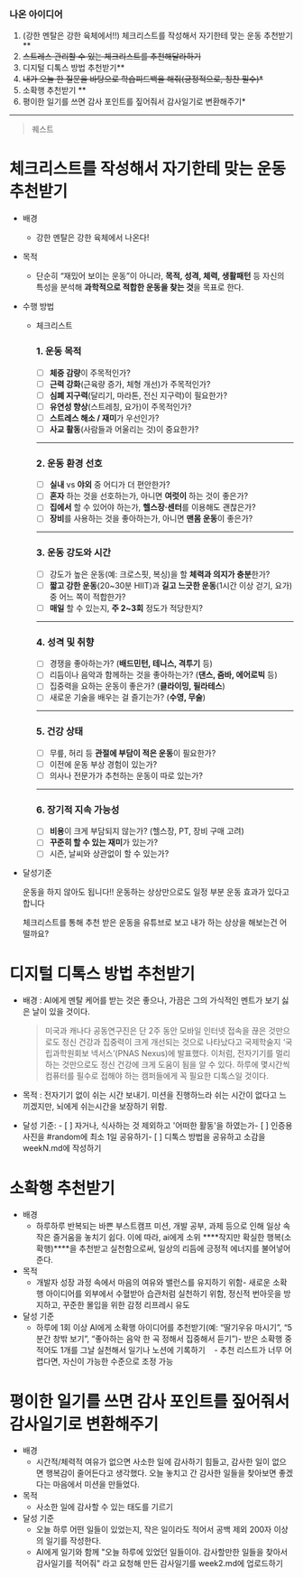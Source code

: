 ### 나온 아이디어

1. (강한 멘탈은 강한 육체에서!!) 체크리스트를 작성해서 자기한테 맞는 운동 추천받기 **
2. ~~스트레스 관리할 수 있는 체크리스트를 추천해달라하기~~
3. 디지털 디톡스 방법 추천받기**
4. ~~내가 오늘 한 질문을 바탕으로 학습피드백을 해줘(긍정적으로, 칭찬 필수)*~~
5. 소확행 추천받기 **
6. 평이한 일기를 쓰면 감사 포인트를 짚어줘서 감사일기로 변환해주기*

---

> 퀘스트
> 

# 체크리스트를 작성해서 자기한테 맞는 운동 추천받기

- 배경
    - 강한 멘탈은 강한 육체에서 나온다!
- 목적
    - 단순히 “재밌어 보이는 운동”이 아니라, **목적, 성격, 체력, 생활패턴** 등 자신의 특성을 분석해 **과학적으로 적합한 운동을 찾는 것**을 목표로 한다.
- 수행 방법
    - 체크리스트
        
        ### 1. **운동 목적**
        
        - [ ]  **체중 감량**이 주목적인가?
        - [ ]  **근력 강화**(근육량 증가, 체형 개선)가 주목적인가?
        - [ ]  **심폐 지구력**(달리기, 마라톤, 전신 지구력)이 필요한가?
        - [ ]  **유연성 향상**(스트레칭, 요가)이 주목적인가?
        - [ ]  **스트레스 해소 / 재미**가 우선인가?
        - [ ]  **사교 활동**(사람들과 어울리는 것)이 중요한가?
        
        ---
        
        ### 2. **운동 환경 선호**
        
        - [ ]  **실내** vs **야외** 중 어디가 더 편안한가?
        - [ ]  **혼자** 하는 것을 선호하는가, 아니면 **여럿이** 하는 것이 좋은가?
        - [ ]  **집에서** 할 수 있어야 하는가, **헬스장·센터**를 이용해도 괜찮은가?
        - [ ]  **장비**를 사용하는 것을 좋아하는가, 아니면 **맨몸 운동**이 좋은가?
        
        ---
        
        ### 3. **운동 강도와 시간**
        
        - [ ]  강도가 높은 운동(예: 크로스핏, 복싱)을 할 **체력과 의지가 충분**한가?
        - [ ]  **짧고 강한 운동**(20~30분 HIIT)과 **길고 느긋한 운동**(1시간 이상 걷기, 요가) 중 어느 쪽이 적합한가?
        - [ ]  **매일** 할 수 있는지, **주 2~3회** 정도가 적당한지?
        
        ---
        
        ### 4. **성격 및 취향**
        
        - [ ]  경쟁을 좋아하는가? (**배드민턴, 테니스, 격투기** 등)
        - [ ]  리듬이나 음악과 함께하는 것을 좋아하는가? (**댄스, 줌바, 에어로빅** 등)
        - [ ]  집중력을 요하는 운동이 좋은가? (**클라이밍, 필라테스**)
        - [ ]  새로운 기술을 배우는 걸 즐기는가? (**수영, 무술**)
        
        ---
        
        ### 5. **건강 상태**
        
        - [ ]  무릎, 허리 등 **관절에 부담이 적은 운동**이 필요한가?
        - [ ]  이전에 운동 부상 경험이 있는가?
        - [ ]  의사나 전문가가 추천하는 운동이 따로 있는가?
        
        ---
        
        ### 6. **장기적 지속 가능성**
        
        - [ ]  **비용**이 크게 부담되지 않는가? (헬스장, PT, 장비 구매 고려)
        - [ ]  **꾸준히 할 수 있는 재미**가 있는가?
        - [ ]  시즌, 날씨와 상관없이 할 수 있는가?
- 달성기준
    
    운동을 하지 않아도 됩니다!! 운동하는 상상만으로도 일정 부분 운동 효과가 있다고합니다
    
    체크리스트를 통해 추천 받은 운동을 유튜브로 보고 내가 하는 상상을 해보는건 어떨까요?
    

# 디지털 디톡스 방법 추천받기

- 배경 : AI에게 멘탈 케어를 받는 것은 좋으나, 가끔은 그의 가식적인 멘트가 보기 싫은 날이 있을 것이다.
    
    > 미국과 캐나다 공동연구진은 단 2주 동안 모바일 인터넷 접속을 끊은 것만으로도 정신 건강과 집중력이 크게 개선되는 것으로 나타났다고 국제학술지 ‘국립과학원회보 넥서스’(PNAS Nexus)에 발표했다.  이처럼, 전자기기를 멀리하는 것만으로도 정신 건강에 크게 도움이 됨을 알 수 있다. 하루에 몇시간씩 컴퓨터를 필수로 접해야 하는 캠퍼들에게 꼭 필요한 디톡스일 것이다.
    > 
- 목적 : 전자기기 없이 쉬는 시간 보내기. 미션을 진행하느라 쉬는 시간이 없다고 느끼겠지만, 뇌에게 쉬는시간을 보장하기 위함.
- 달성 기준: - [ ] 자거나, 식사하는 것 제외하고 '어떠한 활동'을 하였는가- [ ] 인증용 사진을 #random에 최소 1일 공유하기- [ ] 디톡스 방법을 공유하고 소감을 weekN.md에 작성하기

# 소확행 추천받기

- 배경
    - 하루하루 반복되는 바쁜 부스트캠프 미션, 개발 공부, 과제 등으로 인해 일상 속 작은 즐거움을 놓치기 쉽다. 이에 따라, ai에게 소위 ****작지만 확실한 행복(소확행)****을 추천받고 실천함으로써, 일상의 리듬에 긍정적 에너지를 불어넣어 준다.
- 목적
    - 개발자 성장 과정 속에서 마음의 여유와 밸런스를 유지하기 위함- 새로운 소확행 아이디어를 외부에서 수혈받아 습관처럼 실천하기 위함, 정신적 번아웃을 방지하고, 꾸준한 몰입을 위한 감정 리프레시 유도
- 달성 기준
    - 하루에 1회 이상 AI에게 소확행 아이디어를 추천받기(예: “딸기우유 마시기”, “5분간 창밖 보기”, “좋아하는 음악 한 곡 정해서 집중해서 듣기”)- 받은 소확행 중 적어도 1개를 그날 실천해서 일기나 노션에 기록하기    - 추천 리스트가 너무 어렵다면, 자신이 가능한 수준으로 조정 가능

# 평이한 일기를 쓰면 감사 포인트를 짚어줘서 감사일기로 변환해주기

- 배경
    - 시간적/체력적 여유가 없으면 사소한 일에 감사하기 힘들고, 감사한 일이 없으면 행복감이 줄어든다고 생각했다. 오늘 놓치고 간 감사한 일들을 찾아보면 좋겠다는 마음에서 미션을 만들었다.
- 목적
    - 사소한 일에 감사할 수 있는 태도를 기르기
- 달성 기준
    - 오늘 하루 어떤 일들이 있었는지, 작은 일이라도 적어서 공백 제외 200자 이상의 일기를 작성한다.
    - AI에게 일기와 함께 "오늘 하루에 있었던 일들이야. 감사할만한 일들을 찾아서 감사일기를 적어줘" 라고 요청해 만든 감사일기를 week2.md에 업로드하기